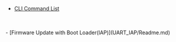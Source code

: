 - [CLI Command List](CLI__Command_List__Index.md)
<BR>
<BR>
- [Firmware Update with Boot Loader(IAP)](UART_IAP/Readme.md)
